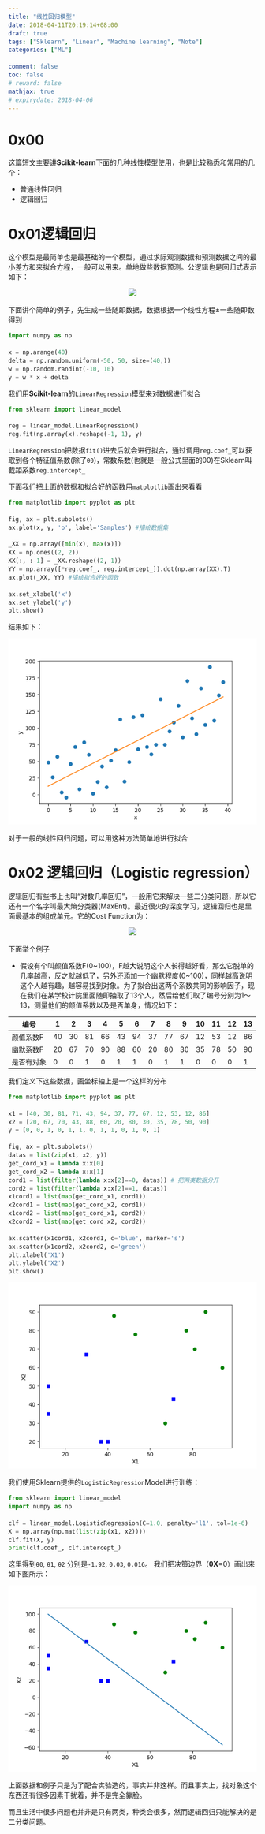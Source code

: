 ```yaml
---
title: "线性回归模型"
date: 2018-04-11T20:19:14+08:00
draft: true
tags: ["Sklearn", "Linear", "Machine learning", "Note"]
categories: ["ML"]

comment: false
toc: false
# reward: false
mathjax: true
# expirydate: 2018-04-06
---
```


# 0x00

这篇短文主要讲**Scikit-learn**下面的几种线性模型使用，也是比较熟悉和常用的几个：

- 普通线性回归
- 逻辑回归
<!-- - 线性判断分析 -->

# 0x01逻辑回归
这个模型是最简单也是最基础的一个模型，通过求际观测数据和预测数据之间的最小差方和来拟合方程，一般可以用来。单地做些数据预测。公逻辑也是回归式表示如下：

<div style="text-align:center"><img src ="http://sklearn.lzjqsdd.com/_images/math/e8e92a5482d9327d939e7a17946a8a1b98006018.png" /></div>

下面讲个简单的例子，先生成一些随即数据，数据根据一个线性方程±一些随即数得到
```python
import numpy as np

x = np.arange(40)
delta = np.random.uniform(-50, 50, size=(40,))
w = np.random.randint(-10, 10)
y = w * x + delta
```
我们用**Scikit-learn**的`LinearRegression`模型来对数据进行拟合
```python
from sklearn import linear_model

reg = linear_model.LinearRegression()
reg.fit(np.array(x).reshape(-1, 1), y)
```
`LinearRegression`把数据`fit()`进去后就会进行拟合，通过调用`reg.coef_`可以获取到各个特征值系数(除了`θ0`)，常数系数(也就是一般公式里面的θ0)在Sklearn叫截距系数`reg.intercept_`

下面我们把上面的数据和拟合好的函数用`matplotlib`画出来看看

```python
from matplotlib import pyplot as plt

fig, ax = plt.subplots()
ax.plot(x, y, 'o', label='Samples') #描绘数据集

_XX = np.array([min(x), max(x)])
XX = np.ones((2, 2))
XX[:, :-1] = _XX.reshape((2, 1))
YY = np.array([*reg.coef_, reg.intercept_]).dot(np.array(XX).T)
ax.plot(_XX, YY) #描绘拟合好的函数

ax.set_xlabel('x')
ax.set_ylabel('y')
plt.show()
```

结果如下：

<div style="text-align:center"><img src ="/images/ml/linear_model_f1.png" /></div>

对于一般的线性回归问题，可以用这种方法简单地进行拟合

# 0x02 逻辑回归（Logistic regression）

逻辑回归有些书上也叫“对数几率回归”，一般用它来解决一些二分类问题，所以它还有一个名字叫最大熵分类器(MaxEnt)。最近很火的深度学习，逻辑回归也是里面最基本的组成单元。它的Cost Function为：

<div style="text-align:center"><img src ="http://sklearn.lzjqsdd.com/_images/math/760c999ccbc78b72d2a91186ba55ce37f0d2cf37.png" /></div>

下面举个例子

- 假设有个叫颜值系数F(0~100)，F越大说明这个人长得越好看，那么它脱单的几率越高，反之就越低了，另外还添加一个幽默程度(0~100)，同样越高说明这个人越有趣，越容易找到对象。为了拟合出这两个系数共同的影响因子，现在我们在某学校计院里面随即抽取了13个人，然后给他们取了编号分别为1～13，测量他们的颜值系数以及是否单身，情况如下：

| 编号    | 1   | 2   | 3   | 4   | 5   | 6   | 7   | 8   | 9   | 10  | 11  | 12  | 13  |
|-------|-----|-----|-----|-----|-----|-----|-----|-----|-----|-----|-----|-----|-----|
| 颜值系数F | 40  | 30  | 81  | 66  | 43  | 94  | 37  | 77  | 67  | 12  | 53  | 12  | 86  |
| 幽默系数F | 20  | 67  | 70  | 90  | 88  | 60  | 20  | 80  | 30  | 35  | 78  | 50  | 90  |
| 是否有对象 | 0   | 0   | 1   | 0   | 1   | 1   | 0   | 1   | 1   | 0   | 0   | 0   | 1   |

我们定义下这些数据，画坐标轴上是一个这样的分布

```python
from matplotlib import pyplot as plt

x1 = [40, 30, 81, 71, 43, 94, 37, 77, 67, 12, 53, 12, 86]
x2 = [20, 67, 70, 43, 88, 60, 20, 80, 30, 35, 78, 50, 90]
y = [0, 0, 1, 0, 1, 1, 0, 1, 1, 0, 1, 0, 1]

fig, ax = plt.subplots()
datas = list(zip(x1, x2, y))
get_cord_x1 = lambda x:x[0]
get_cord_x2 = lambda x:x[1]
cord1 = list(filter(lambda x:x[2]==0, datas)) # 把两类数据分开
cord2 = list(filter(lambda x:x[2]==1, datas))
x1cord1 = list(map(get_cord_x1, cord1))
x2cord1 = list(map(get_cord_x2, cord1))
x1cord2 = list(map(get_cord_x1, cord2))
x2cord2 = list(map(get_cord_x2, cord2))

ax.scatter(x1cord1, x2cord1, c='blue', marker='s')
ax.scatter(x1cord2, x2cord2, c='green')
plt.xlabel('X1')
plt.ylabel('X2')
plt.show()
```

<div style="text-align:center"><img src ="/images/ml/linear_model_f2.png" /></div>

我们使用Sklearn提供的`LogisticRegression`Model进行训练：
```python
from sklearn import linear_model
import numpy as np

clf = linear_model.LogisticRegression(C=1.0, penalty='l1', tol=1e-6)
X = np.array(np.mat(list(zip(x1, x2))))
clf.fit(X, y)
print(clf.coef_, clf.intercept_)
```

这里得到`θ0`, `θ1`, `θ2` 分别是`-1.92`, `0.03`, `0.016`。
我们把决策边界（**θX**=0）画出来如下图所示：

<div style="text-align:center"><img src ="/images/ml/linear_model_f3.png" /></div>

上面数据和例子只是为了配合实验造的，事实并非这样。而且事实上，找对象这个东西还有很多因素干扰着，并不是完全靠脸。

而且生活中很多问题也并非是只有两类，种类会很多，然而逻辑回归只能解决的是二分类问题。

